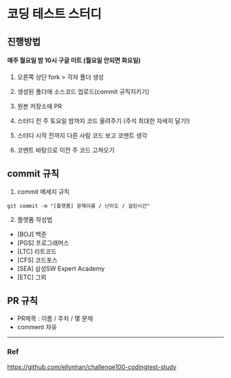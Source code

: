 # 코딩 테스트 스터디

## 진행방법
#### 매주 월요일 밤 10시 구글 미트 (월요일 안되면 화요일)
1. 오른쪽 상단 fork > 각자 폴더 생성
2. 생성된 폴더에 소스코드 업로드(commit 규칙지키기)
3. 원본 저장소에 PR

4. 스터디 전 주 토요일 밤까지 코드 올려주기 (주석 최대한 자세히 달기!)
5. 스터디 시작 전까지 다른 사람 코드 보고 코멘트 생각
6. 코멘트 바탕으로 이전 주 코드 고쳐오기

## commit 규칙
1. commit 메세지 규칙
```
git commit -m "[플랫폼] 문제이름 / 난이도 / 걸린시간"
```
2. 플랫폼 작성법
  - [BOJ] 백준
  - [PGS] 프로그래머스
  - [LTC] 리트코드
  - [CFS] 코드포스
  - [SEA] 삼성SW Expert Academy
  - [ETC] 그외

## PR 규칙
- PR제목 : 이름 / 주차 / 몇 문제
- comment 자유


---
### Ref
https://github.com/ellynhan/challenge100-codingtest-study
